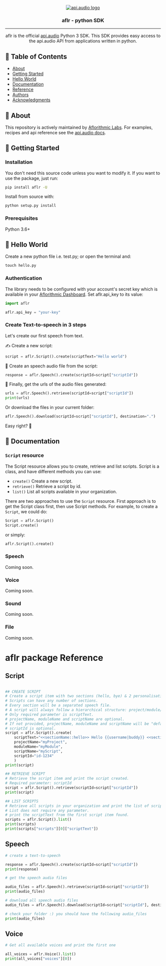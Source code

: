 <p align="center">
<a href="https://www.api.audio/" rel="noopener">
 <img src="https://d9hhrg4mnvzow.cloudfront.net/www.api.audio/ddeb49ef-logo-api-audio-isolines_10au02y000000000000028.png" alt="api.audio logo"></a>
</p>

<h3 align="center">aflr - python SDK</h3>

---

<p align="center"> aflr is the official <a href="https://www.api.audio/" rel="noopener">api.audio</a> Python 3 SDK. This SDK provides easy access to the api.audio API from applications written in python. 
    <br> 
</p>

## 📝 Table of Contents

- [About](#about)
- [Getting Started](#getting_started)
- [Hello World](#hello_world)
- [Documentation](#documentation)
- [Reference](#reference)
- [Authors](#authors)
- [Acknowledgments](#acknowledgement)

## 🧐 About <a name = "about"></a>

This repository is actively maintained by [Aflorithmic Labs](https://www.aflorithmic.ai/). For examples, recipes and api reference see the [api.audio docs](https://docs.api.audio/reference).

## 🏁 Getting Started <a name = "getting_started"></a>

### Installation

You don't need this source code unless you want to modify it. If you want to use the package, just run:

```sh
pip install aflr -U
```

Install from source with:

```sh
python setup.py install
```

### Prerequisites <a name = "requirements"></a>

Python 3.6+

## 🚀 Hello World <a name = "hello_world"></a>

Create a new python file i.e. test.py; or open the terminal and:

```python
touch hello.py
```

### Authentication

The library needs to be configured with your account's secret key which is available in your [Aflorithmic Dashboard](https://console.api.audio). Set aflr.api_key to its value:

```python
import aflr

aflr.api_key = "your-key"
```

### Create Text-to-speech in 3 steps

Let's create our first speech from text.

✍️ Create a new script:

```python
script = aflr.Script().create(scriptText="Hello world")
```

🎤 Create an speech audio file from the script:

```python
response = aflr.Speech().create(scriptId=script["scriptId"])
```

🎉 Finally, get the urls of the audio files generated:

```python
urls = aflr.Speech().retrieve(scriptId=script["scriptId"])
print(urls)
```

Or download the files in your current folder:

```python
aflr.Speech().download(scriptId=script["scriptId"], destination=".")
```

Easy right? 🔮

## 📑 Documentation <a name = "documentation"></a>

### `Script` resource

The Script resource allows you to create, retrieve and list scripts. Script is a class, and have different methods you can use:

- `create()` Create a new script.
- `retrieve()` Retrieve a script by id.
- `list()` List all scripts available in your organization.

There are two approaches to use the `Script` resource.
First approach is to get the Script class first, then use Script methods. For example, to create a `Script`, we could do:

```python
Script = aflr.Script()
Script.create()
```

or simply:

```python
aflr.Script().create()
```

### Speech

Coming soon.

### Voice

Coming soon.

### Sound

Coming soon.

### File

Coming soon.

# aflr package Reference

## Script

```python

## CREATE SCRIPT
# Create a script item with two sections (hello, bye) & 2 personalisation parameters (username, location).
# Scripts can have any number of sections.
# Every section will be a separated speech file.
# A script will always follow a hierarchical structure: project/module/script.
# Only required parameter is scriptText.
# projectName, moduleName and scriptName are optional.
# If not provided, projectName, moduleName and scriptName will be "default".
# scriptId is optional.
script = aflr.Script().create(
    scriptText="<<sectionName::hello>> Hello {{username|buddy}} <<sectionName::bye>> Good bye from {{location|barcelona}}",
    projectName="myProject",
    moduleName="myModule",
    scriptName="myScript",
    scriptId="id-1234"
    )
print(script)

## RETRIEVE SCRIPT
# Retrieve the script item and print the script created.
# Required parameter: scriptId
script = aflr.Script().retrieve(scriptId=script["scriptId"])
print(script)

## LIST SCRIPTS
# Retrieve all scripts in your organization and print the list of scripts.
# List does not require any parameter.
# print the scriptText from the first script item found.
scripts = aflr.Script().list()
print(scripts)
print(scripts["scripts"][0]["scriptText"])

```

## Speech

```python
# create a text-to-speech

response = aflr.Speech().create(scriptId=script["scriptId"])
print(response)

# get the speech audio files

audio_files = aflr.Speech().retrieve(scriptId=script["scriptId"])
print(audio_files)

# download all speech audio files
audio_files = aflr.Speech().download(scriptId=script["scriptId"], destination=".")

# check your folder :) you should have the following audio_files
print(audio_files)


```

## Voice

```python
# Get all available voices and print the first one

all_voices = aflr.Voice().list()
print(all_voices["voices"][0])

```
